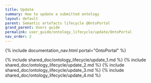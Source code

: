 ```yaml
---
title: Update
summary: How to update a submitted ontology
layout: default
parent: Semantic artefacts lifecycle @OntoPortal
grand_parent: Users guide
permalink: user_guide/ontology_lifecycle/update/OntoPortal
nav_order: 2
---
```


{% include documentation_nav.html portal="OntoPortal"  %}

{% include shared_doc/ontology_lifecycle/update_1.md  %}
{% include shared_doc/ontology_lifecycle/update_2.md  %}
{% include shared_doc/ontology_lifecycle/update_3.md  %}
{% include shared_doc/ontology_lifecycle/update_4.md  %}